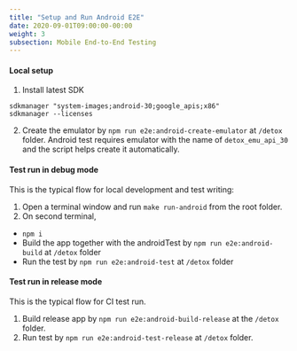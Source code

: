 ```yaml
---
title: "Setup and Run Android E2E"
date: 2020-09-01T09:00:00-00:00
weight: 3
subsection: Mobile End-to-End Testing
---
```


#### Local setup
1. Install latest SDK
```
sdkmanager "system-images;android-30;google_apis;x86"
sdkmanager --licenses
```
2. Create the emulator by `npm run e2e:android-create-emulator` at `/detox` folder. Android test requires emulator with the name of `detox_emu_api_30` and the script helps create it automatically.

#### Test run in debug mode
This is the typical flow for local development and test writing:
1. Open a terminal window and run `make run-android` from the root folder.
2. On second terminal,
  - `npm i`
  - Build the app together with the androidTest by `npm run e2e:android-build` at `/detox` folder
  - Run the test by `npm run e2e:android-test` at `/detox` folder

#### Test run in release mode
This is the typical flow for CI test run.
1. Build release app by `npm run e2e:android-build-release` at the `/detox` folder.
2. Run test by `npm run e2e:android-test-release` at `/detox` folder.

